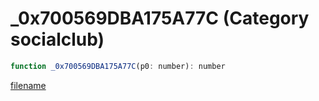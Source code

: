 # _0x700569DBA175A77C (Category socialclub)

```js
function _0x700569DBA175A77C(p0: number): number
```

[filename](_0x700569DBA175A77C_m.md ':include')
